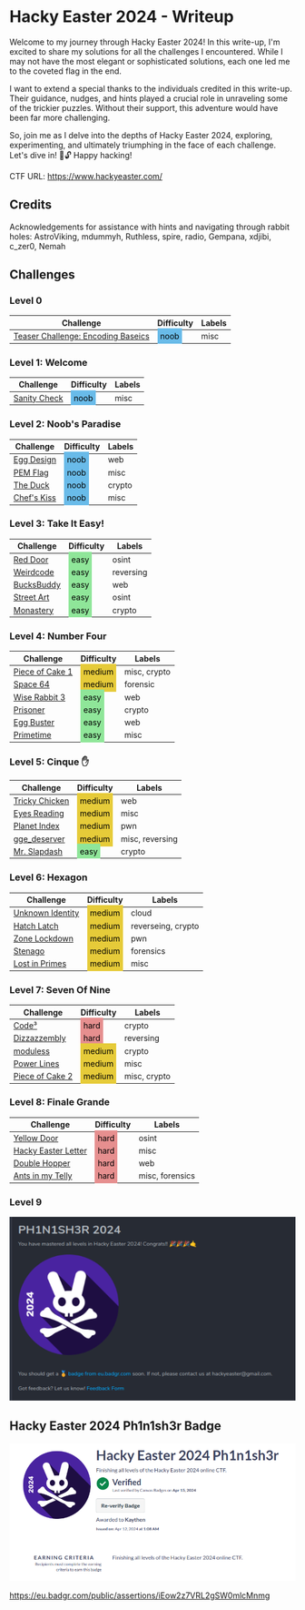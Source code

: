 # Hacky Easter 2024 - Writeup

Welcome to my journey through Hacky Easter 2024! In this write-up, I'm excited to share my solutions for all the challenges I encountered. While I may not have the most elegant or sophisticated solutions, each one led me to the coveted flag in the end.

I want to extend a special thanks to the individuals credited in this write-up. Their guidance, nudges, and hints played a crucial role in unraveling some of the trickier puzzles. Without their support, this adventure would have been far more challenging.

So, join me as I delve into the depths of Hacky Easter 2024, exploring, experimenting, and ultimately triumphing in the face of each challenge. Let's dive in! 🥚🔓 Happy hacking!

CTF URL: https://www.hackyeaster.com/ 

## Credits
Acknowledgements for assistance with hints and navigating through rabbit holes: AstroViking, mdummyh, Ruthless, spire, radio, Gempana, xdjibi, c_zer0, Nemah

## Challenges

### Level 0 

| Challenge | Difficulty | Labels |
|-----------|------------|--------|
| [Teaser Challenge: Encoding Baseics](<Level 0 - Teaser/README.md>) | <span style="background-color: #69bbe9; padding: 5px; color: black;">noob</span> | misc |


### Level 1: Welcome

| Challenge | Difficulty | Labels |
|-----------|------------|--------|
| [Sanity Check](<Level 1 - Welcome/Sanitiy Check/README.md>) | <span style="background-color: #69bbe9; padding: 5px; color: black;">noob</span> | misc |


### Level 2: Noob's Paradise

| Challenge | Difficulty | Labels |
|-----------|------------|--------|
| [Egg Design](<Level 2 - Noob's Paradise/Egg Design/README.md>) | <span style="background-color: #69bbe9; padding: 5px; color: black;">noob</span> | web |
| [PEM Flag](<Level 2 - Noob's Paradise/PEM Flag/README.md>) | <span style="background-color: #69bbe9; padding: 5px; color: black;">noob</span> | misc |
| [The Duck](<Level 2 - Noob's Paradise/The Duck/README.md>) | <span style="background-color: #69bbe9; padding: 5px; color: black;">noob</span> | crypto |
| [Chef's Kiss](<Level 2 - Noob's Paradise/Chef's Kiss 👌/README.md>) | <span style="background-color: #69bbe9; padding: 5px; color: black;">noob</span> | misc |

### Level 3: Take It Easy!

| Challenge | Difficulty | Labels |
|-----------|------------|--------|
| [Red Door](<Level 3 - Take It Easy/Red Door/README.md>) | <span style="background-color: #8fe699; padding: 5px; color: black;">easy</span> | osint |
| [Weirdcode](<Level 3 - Take It Easy/Weird Code/README.md>) | <span style="background-color: #8fe699; padding: 5px; color: black;">easy</span> | reversing |
| [BucksBuddy](<Level 3 - Take It Easy/BucksBuddy/README.md>) | <span style="background-color: #8fe699; padding: 5px; color: black;">easy</span> | web |
| [Street Art](<Level 3 - Take It Easy/Street Art/README.md>) | <span style="background-color: #8fe699; padding: 5px; color: black;">easy</span> | osint |
| [Monastery](<Level 3 - Take It Easy/Monastery/README.md>) | <span style="background-color: #8fe699; padding: 5px; color: black;">easy</span> | crypto |

### Level 4: Number Four

| Challenge | Difficulty | Labels |
|-----------|------------|--------|
| [Piece of Cake 1](<Level 4 - Number Four/Piece of Cake 1/README.md>) | <span style="background-color: #e6cb39; padding: 5px; color: black;">medium</span> | misc, crypto |
| [Space 64](<Level 4 - Number Four/Space 64/README.md>) | <span style="background-color: #e6cb39; padding: 5px; color: black;">medium</span> | forensic |
| [Wise Rabbit 3](<Level 4 - Number Four/Wise Rabbit 3/README.md>) | <span style="background-color: #8fe699; padding: 5px; color: black;">easy</span> | web |
| [Prisoner](<Level 4 - Number Four/Prisoners/README.md>) | <span style="background-color: #8fe699; padding: 5px; color: black;">easy</span> | crypto |
| [Egg Buster](<Level 4 - Number Four/Egg Busters/README.md>) | <span style="background-color: #8fe699; padding: 5px; color: black;">easy</span> | web |
| [Primetime](<Level 4 - Number Four/Primetime/README.md>) | <span style="background-color: #8fe699; padding: 5px; color: black;">easy</span> | misc |

### Level 5: Cinque ✋

| Challenge | Difficulty | Labels |
|-----------|------------|--------|
| [Tricky Chicken](<Level 5 - Cinque ✋/Tricky Chicken/README.md>) | <span style="background-color: #e6cb39; padding: 5px; color: black;">medium</span> | web |
| [Eyes Reading](<Level 5 - Cinque ✋/​Eyes Reading/README.md>) | <span style="background-color: #e6cb39; padding: 5px; color: black;">medium</span> | misc |
| [Planet Index](<Level 5 - Cinque ✋/Planet Index/README.md>) | <span style="background-color: #e6cb39; padding: 5px; color: black;">medium</span> | pwn |
| [gge_deserver](<Level 5 - Cinque ✋/gge_desrever/README.md>) | <span style="background-color: #e6cb39; padding: 5px; color: black;">medium</span> | misc, reversing |
| [Mr. Slapdash](<Level 5 - Cinque ✋/Mr. Slapdash/README.md>) | <span style="background-color: #8fe699; padding: 5px; color: black;">easy</span> | crypto |


### Level 6: Hexagon

| Challenge | Difficulty | Labels |
|-----------|------------|--------|
| [Unknown Identity](<Level 6 - Hexagon/Unknown Identity/README.md>) | <span style="background-color: #e6cb39; padding: 5px; color: black;">medium</span> | cloud |
| [Hatch Latch](<Level 6 - Hexagon/Hatch Latch/README.md>) | <span style="background-color: #e6cb39; padding: 5px; color: black;">medium</span> | reverseing, crypto |
| [Zone Lockdown](<Level 6 - Hexagon/Zone Lockdown/README.md>) | <span style="background-color: #e6cb39; padding: 5px; color: black;">medium</span> | pwn |
| [Stenago](<Level 6 - Hexagon/Stenago/README.md>) | <span style="background-color: #e6cb39; padding: 5px; color: black;">medium</span> | forensics |
| [Lost in Primes](<Level 6 - Hexagon/Lost in Primes/README.md>) | <span style="background-color: #e6cb39; padding: 5px; color: black;">medium</span> | misc |

### Level 7: Seven Of Nine

| Challenge | Difficulty | Labels |
|-----------|------------|--------|
| [Code³](<Level 7 - Seven Of Nine/Code³/README.md>) | <span style="background-color: #e68f8f; padding: 5px; color: black;">hard</span> | crypto |
| [Dizzazzembly](<Level 7 - Seven Of Nine/Dizzazzembly/README.md>) | <span style="background-color: #e68f8f; padding: 5px; color: black;">hard</span> | reversing |
| [moduless](<Level 7 - Seven Of Nine/moduless/README.md>) | <span style="background-color: #e6cb39; padding: 5px; color: black;">medium</span> | crypto |
| [Power Lines](<Level 7 - Seven Of Nine/Power Lines/README.md>) | <span style="background-color: #e6cb39; padding: 5px; color: black;">medium</span> | misc |
| [Piece of Cake 2](<Level 7 - Seven Of Nine/Piece of Cake 2/README.md>) | <span style="background-color: #e6cb39; padding: 5px; color: black;">medium</span> | misc, crypto |

### Level 8: Finale Grande

| Challenge | Difficulty | Labels |
|-----------|------------|--------|
| [Yellow Door](<Level 8 - Finale Grande/Yellow Door/README.md>) | <span style="background-color: #e68f8f; padding: 5px; color: black;">hard</span> | osint |
| [Hacky Easter Letter](<Level 8 - Finale Grande/Hacky Easter Letters/README.md>) | <span style="background-color: #e68f8f; padding: 5px; color: black;">hard</span> | misc |
| [Double Hopper](<Level 8 - Finale Grande/Double Hopper/README.md>) | <span style="background-color: #e68f8f; padding: 5px; color: black;">hard</span> | web |
| [Ants in my Telly](<Level 8 - Finale Grande/Ants in my Telly/README.md>) | <span style="background-color: #e68f8f; padding: 5px; color: black;">hard</span> | misc, forensics |

### Level 9

![Level 9](<./Level 9 - The End/level9.png>)

## Hacky Easter 2024 Ph1n1sh3r Badge
![Phinisher Badge](PhinisherBadge.png)

https://eu.badgr.com/public/assertions/iEow2z7VRL2gSW0mlcMnmg